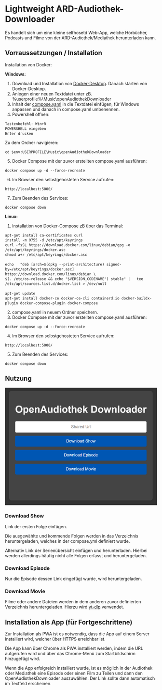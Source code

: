 # Lightweight ARD-Audiothek-Downloader

Es handelt sich um eine kleine selfhosetd Web-App, welche Hörbücher, Podcasts und Filme von der ARD-Audiothek/Mediathek herunterladen kann. 

## Vorraussetzungen / Installation

Installation von Docker:

__Windows:__

1. Download und Installation von [Docker-Desktop](https://docs.docker.com/desktop/setup/install/windows-install/). Danach starten von Docker-Desktop.
2. Anlegen einer neuen Textdatei unter zB. %userprofile%\Music\openAudiothekDownloader
3. Inhalt der [compose.yaml](./compose.yaml) in die Textdatei einfügen, für Windows anpassen und danach in compose.yaml umbenennen.
4. Powershell öffnen: 
```
Tastenbefehl: Win+R
POWERSHELL eingeben
Enter drücken
```
Zu dem Ordner navigieren:
```
cd $env:USERPROFILE\Music\openAudiothekDownloader
```
5. Docker Compose mit der zuvor erstellten compose.yaml ausführen:
```
docker compose up -d --force-recreate
```
6. Im Browser den selbstgehosteten Service aufrufen:
```
http://localhost:5000/
```
7. Zum Beenden des Services:
```
docker compose down
```

__Linux:__
1. Installation von Docker-Compose zB über das Terminal:
```
apt-get install ca-certificates curl
install -m 0755 -d /etc/apt/keyrings
curl -fsSL https://download.docker.com/linux/debian/gpg -o /etc/apt/keyrings/docker.asc
chmod a+r /etc/apt/keyrings/docker.asc

echo   "deb [arch=$(dpkg --print-architecture) signed-by=/etc/apt/keyrings/docker.asc] https://download.docker.com/linux/debian \
$(. /etc/os-release && echo "$VERSION_CODENAME") stable" |   tee /etc/apt/sources.list.d/docker.list > /dev/null
   
apt-get update
apt-get install docker-ce docker-ce-cli containerd.io docker-buildx-plugin docker-compose-plugin docker-compose
```
2. compose.yaml in neuem Ordner speichern.
3. Docker Compose mit der zuvor erstellten compose.yaml ausführen:
```
docker compose up -d --force-recreate
```
4. Im Browser den selbstgehosteten Service aufrufen:
```
http://localhost:5000/
```
5. Zum Beenden des Services:
```
docker compose down
```

## Nutzung

![alt text](./images/webfrontend.png)
### Download Show
Link der ersten Folge einfügen.

Die ausgewählte und kommende Folgen werden in das Verzeichnis heruntergeladen, welches in der compose.yml definiert wurde. 

Alternativ Link der Serienübersicht einfügen und herunterladen.
Hierbei werden allerdings häufig nicht alle Folgen erfasst und heruntergeladen.

### Download Episode

Nur die Episode dessen Link eingefügt wurde, wird heruntergeladen.

### Download Movie

Filme oder andere Dateien werden in dem anderen zuvor definierten Verzeichnis heruntergeladen. 
Hierzu wird [yt-dlp](https://github.com/yt-dlp/yt-dlp) verwendet.


## Installation als App (für Fortgeschrittene)
Zur Installation als PWA ist es notwendig, dass die App auf einem Server installiert wird, welcher über HTTPS erreichbar ist.

Die App kann über Chrome als PWA installiert werden, indem die URL aufgerufen wird und über das Chrome-Menü zum Startbildschirm hinzugefügt wird.

Wenn die App erfolgreich installiert wurde, ist es möglich in der Audiothek oder Mediathek eine Episode oder einen Film zu Teilen und dann den OpenAudiothekDownloader auszuwählen. Der Link sollte dann automatisch im Textfeld erscheinen.

